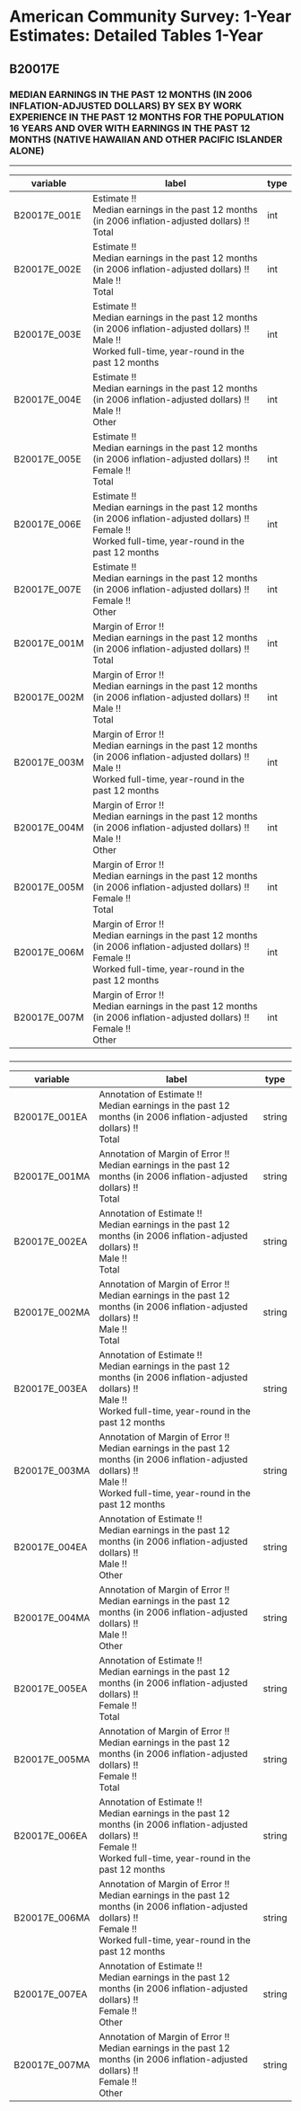 # American Community Survey: 1-Year Estimates: Detailed Tables 1-Year

## B20017E

### MEDIAN EARNINGS IN THE PAST 12 MONTHS (IN 2006 INFLATION-ADJUSTED DOLLARS) BY SEX BY WORK EXPERIENCE IN THE PAST 12 MONTHS FOR THE POPULATION 16 YEARS AND OVER WITH EARNINGS IN THE PAST 12 MONTHS (NATIVE HAWAIIAN AND OTHER PACIFIC ISLANDER ALONE)

___

| variable | label | type |
| ----- | ----- | ----- |
| B20017E_001E | Estimate !!<br>Median earnings in the past 12 months (in 2006 inflation-adjusted dollars) !!<br>Total | int |
| B20017E_002E | Estimate !!<br>Median earnings in the past 12 months (in 2006 inflation-adjusted dollars) !!<br>Male !!<br>Total | int |
| B20017E_003E | Estimate !!<br>Median earnings in the past 12 months (in 2006 inflation-adjusted dollars) !!<br>Male !!<br>Worked full-time, year-round in the past 12 months | int |
| B20017E_004E | Estimate !!<br>Median earnings in the past 12 months (in 2006 inflation-adjusted dollars) !!<br>Male !!<br>Other | int |
| B20017E_005E | Estimate !!<br>Median earnings in the past 12 months (in 2006 inflation-adjusted dollars) !!<br>Female !!<br>Total | int |
| B20017E_006E | Estimate !!<br>Median earnings in the past 12 months (in 2006 inflation-adjusted dollars) !!<br>Female !!<br>Worked full-time, year-round in the past 12 months | int |
| B20017E_007E | Estimate !!<br>Median earnings in the past 12 months (in 2006 inflation-adjusted dollars) !!<br>Female !!<br>Other | int |
| B20017E_001M | Margin of Error !!<br>Median earnings in the past 12 months (in 2006 inflation-adjusted dollars) !!<br>Total | int |
| B20017E_002M | Margin of Error !!<br>Median earnings in the past 12 months (in 2006 inflation-adjusted dollars) !!<br>Male !!<br>Total | int |
| B20017E_003M | Margin of Error !!<br>Median earnings in the past 12 months (in 2006 inflation-adjusted dollars) !!<br>Male !!<br>Worked full-time, year-round in the past 12 months | int |
| B20017E_004M | Margin of Error !!<br>Median earnings in the past 12 months (in 2006 inflation-adjusted dollars) !!<br>Male !!<br>Other | int |
| B20017E_005M | Margin of Error !!<br>Median earnings in the past 12 months (in 2006 inflation-adjusted dollars) !!<br>Female !!<br>Total | int |
| B20017E_006M | Margin of Error !!<br>Median earnings in the past 12 months (in 2006 inflation-adjusted dollars) !!<br>Female !!<br>Worked full-time, year-round in the past 12 months | int |
| B20017E_007M | Margin of Error !!<br>Median earnings in the past 12 months (in 2006 inflation-adjusted dollars) !!<br>Female !!<br>Other | int |
### 

___

| variable | label | type |
| ----- | ----- | ----- |
| B20017E_001EA | Annotation of Estimate !!<br>Median earnings in the past 12 months (in 2006 inflation-adjusted dollars) !!<br>Total | string |
| B20017E_001MA | Annotation of Margin of Error !!<br>Median earnings in the past 12 months (in 2006 inflation-adjusted dollars) !!<br>Total | string |
| B20017E_002EA | Annotation of Estimate !!<br>Median earnings in the past 12 months (in 2006 inflation-adjusted dollars) !!<br>Male !!<br>Total | string |
| B20017E_002MA | Annotation of Margin of Error !!<br>Median earnings in the past 12 months (in 2006 inflation-adjusted dollars) !!<br>Male !!<br>Total | string |
| B20017E_003EA | Annotation of Estimate !!<br>Median earnings in the past 12 months (in 2006 inflation-adjusted dollars) !!<br>Male !!<br>Worked full-time, year-round in the past 12 months | string |
| B20017E_003MA | Annotation of Margin of Error !!<br>Median earnings in the past 12 months (in 2006 inflation-adjusted dollars) !!<br>Male !!<br>Worked full-time, year-round in the past 12 months | string |
| B20017E_004EA | Annotation of Estimate !!<br>Median earnings in the past 12 months (in 2006 inflation-adjusted dollars) !!<br>Male !!<br>Other | string |
| B20017E_004MA | Annotation of Margin of Error !!<br>Median earnings in the past 12 months (in 2006 inflation-adjusted dollars) !!<br>Male !!<br>Other | string |
| B20017E_005EA | Annotation of Estimate !!<br>Median earnings in the past 12 months (in 2006 inflation-adjusted dollars) !!<br>Female !!<br>Total | string |
| B20017E_005MA | Annotation of Margin of Error !!<br>Median earnings in the past 12 months (in 2006 inflation-adjusted dollars) !!<br>Female !!<br>Total | string |
| B20017E_006EA | Annotation of Estimate !!<br>Median earnings in the past 12 months (in 2006 inflation-adjusted dollars) !!<br>Female !!<br>Worked full-time, year-round in the past 12 months | string |
| B20017E_006MA | Annotation of Margin of Error !!<br>Median earnings in the past 12 months (in 2006 inflation-adjusted dollars) !!<br>Female !!<br>Worked full-time, year-round in the past 12 months | string |
| B20017E_007EA | Annotation of Estimate !!<br>Median earnings in the past 12 months (in 2006 inflation-adjusted dollars) !!<br>Female !!<br>Other | string |
| B20017E_007MA | Annotation of Margin of Error !!<br>Median earnings in the past 12 months (in 2006 inflation-adjusted dollars) !!<br>Female !!<br>Other | string |

